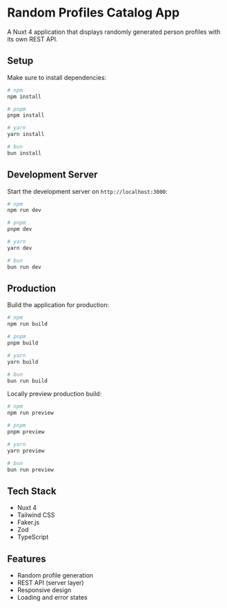 # Random Profiles Catalog App

A Nuxt 4 application that displays randomly generated person profiles with its own REST API.

## Setup

Make sure to install dependencies:

```bash
# npm
npm install

# pnpm
pnpm install

# yarn
yarn install

# bun
bun install
```

## Development Server

Start the development server on `http://localhost:3000`:

```bash
# npm
npm run dev

# pnpm
pnpm dev

# yarn
yarn dev

# bun
bun run dev
```

## Production

Build the application for production:

```bash
# npm
npm run build

# pnpm
pnpm build

# yarn
yarn build

# bun
bun run build
```

Locally preview production build:

```bash
# npm
npm run preview

# pnpm
pnpm preview

# yarn
yarn preview

# bun
bun run preview
```

## Tech Stack

- Nuxt 4
- Tailwind CSS
- Faker.js
- Zod
- TypeScript

## Features

- Random profile generation
- REST API (server layer)
- Responsive design
- Loading and error states